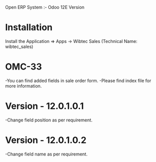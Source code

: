 Open ERP System :- Odoo 12E Version 

Installation 
============
Install the Application => Apps -> Wibtec Sales (Technical Name: wibtec_sales)


OMC-33
====================
-You can find added fields in sale order form.
-Please find index file for more information.

Version - 12.0.1.0.1
======================
-Change field position as per requirement.

Version - 12.0.1.0.2
======================
-Change field name as per requirement.